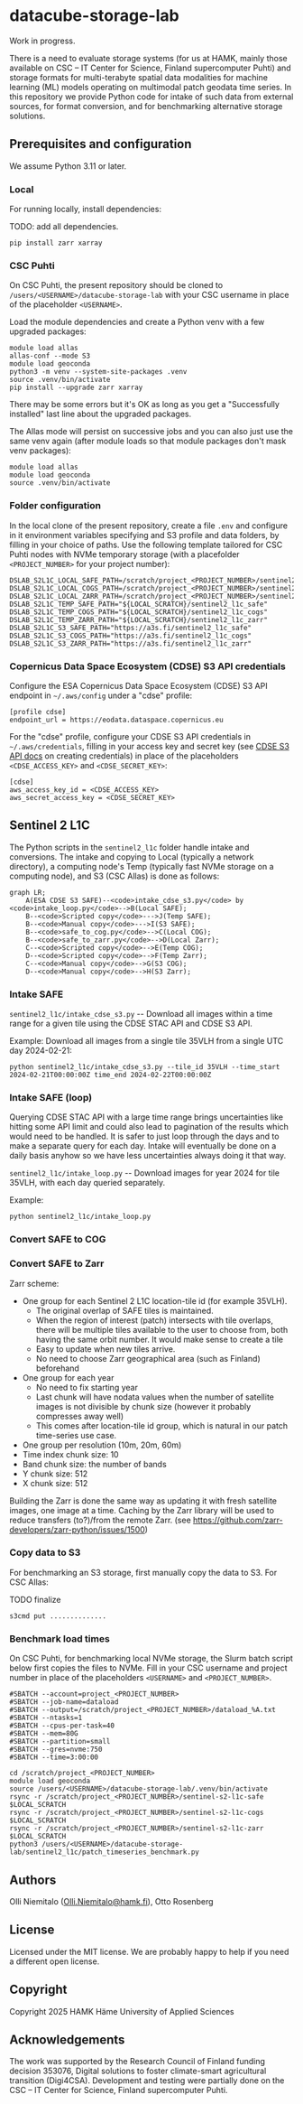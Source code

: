 # datacube-storage-lab

Work in progress.

There is a need to evaluate storage systems (for us at HAMK, mainly those available on CSC – IT Center for Science, Finland supercomputer Puhti) and storage formats for multi-terabyte spatial data modalities for machine learning (ML) models operating on multimodal patch geodata time series. In this repository we provide Python code for intake of such data from external sources, for format conversion, and for benchmarking alternative storage solutions.

## Prerequisites and configuration

We assume Python 3.11 or later.

### Local

For running locally, install dependencies:

TODO: add all dependencies.

```
pip install zarr xarray
```

### CSC Puhti

On CSC Puhti, the present repository should be cloned to `/users/<USERNAME>/datacube-storage-lab` with your CSC username in place of the placeholder `<USERNAME>`.

Load the module dependencies and create a Python venv with a few upgraded packages:

```
module load allas
allas-conf --mode S3
module load geoconda
python3 -m venv --system-site-packages .venv
source .venv/bin/activate
pip install --upgrade zarr xarray
```

There may be some errors but it's OK as long as you get a "Successfully installed" last line about the upgraded packages.

The Allas mode will persist on successive jobs and you can also just use the same venv again (after module loads so that module packages don't mask venv packages):

```
module load allas
module load geoconda
source .venv/bin/activate
```

### Folder configuration

In the local clone of the present repository, create a file `.env` and configure in it environment variables specifying and S3 profile and data folders, by filling in your choice of paths. Use the following template tailored for CSC Puhti nodes with NVMe temporary storage (with a placefolder `<PROJECT_NUMBER>` for your project number):

```
DSLAB_S2L1C_LOCAL_SAFE_PATH=/scratch/project_<PROJECT_NUMBER>/sentinel2_l1c_safe
DSLAB_S2L1C_LOCAL_COGS_PATH=/scratch/project_<PROJECT_NUMBER>/sentinel2_l1c_cogs
DSLAB_S2L1C_LOCAL_ZARR_PATH=/scratch/project_<PROJECT_NUMBER>/sentinel2_l1c_zarr
DSLAB_S2L1C_TEMP_SAFE_PATH="${LOCAL_SCRATCH}/sentinel2_l1c_safe"
DSLAB_S2L1C_TEMP_COGS_PATH="${LOCAL_SCRATCH}/sentinel2_l1c_cogs"
DSLAB_S2L1C_TEMP_ZARR_PATH="${LOCAL_SCRATCH}/sentinel2_l1c_zarr"
DSLAB_S2L1C_S3_SAFE_PATH="https://a3s.fi/sentinel2_l1c_safe"
DSLAB_S2L1C_S3_COGS_PATH="https://a3s.fi/sentinel2_l1c_cogs"
DSLAB_S2L1C_S3_ZARR_PATH="https://a3s.fi/sentinel2_l1c_zarr"
```

### Copernicus Data Space Ecosystem (CDSE) S3 API credentials

Configure the ESA Copernicus Data Space Ecosystem (CDSE) S3 API endpoint in `~/.aws/config` under a "cdse" profile:

```
[profile cdse]
endpoint_url = https://eodata.dataspace.copernicus.eu
```

For the "cdse" profile, configure your CDSE S3 API credentials in `~/.aws/credentials`, filling in your access key and secret key (see [CDSE S3 API docs](https://documentation.dataspace.copernicus.eu/APIs/S3.html) on creating credentials) in place of the placeholders `<CDSE_ACCESS_KEY>` and `<CDSE_SECRET_KEY>`:

```
[cdse]
aws_access_key_id = <CDSE_ACCESS_KEY>
aws_secret_access_key = <CDSE_SECRET_KEY>
```

## Sentinel 2 L1C

The Python scripts in the `sentinel2_l1c` folder handle intake and conversions. The intake and copying to Local (typically a network directory), a computing node's Temp (typically fast NVMe storage on a computing node), and S3 (CSC Allas) is done as follows:

```mermaid
graph LR;
    A(ESA CDSE S3 SAFE)--<code>intake_cdse_s3.py</code> by <code>intake_loop.py</code>-->B(Local SAFE);
    B--<code>Scripted copy</code>--->J(Temp SAFE);
    B--<code>Manual copy</code>--->I(S3 SAFE);    
    B--<code>safe_to_cog.py</code>-->C(Local COG);
    B--<code>safe_to_zarr.py</code>-->D(Local Zarr);
    C--<code>Scripted copy</code>-->E(Temp COG);
    D--<code>Scripted copy</code>-->F(Temp Zarr);
    C--<code>Manual copy</code>-->G(S3 COG);
    D--<code>Manual copy</code>-->H(S3 Zarr);
```

### Intake SAFE

`sentinel2_l1c/intake_cdse_s3.py` -- Download all images within a time range for a given tile using the CDSE STAC API and CDSE S3 API.

Example: Download all images from a single tile 35VLH from a single UTC day 2024-02-21:

```
python sentinel2_l1c/intake_cdse_s3.py --tile_id 35VLH --time_start 2024-02-21T00:00:00Z time_end 2024-02-22T00:00:00Z
```

### Intake SAFE (loop)

Querying CDSE STAC API with a large time range brings uncertainties like hitting some API limit and could also lead to pagination of the results which would need to be handled. It is safer to just loop through the days and to make a separate query for each day. Intake will eventually be done on a daily basis anyhow so we have less uncertainties always doing it that way.

`sentinel2_l1c/intake_loop.py` -- Download images for year 2024 for tile 35VLH, with each day queried separately.

Example:

```
python sentinel2_l1c/intake_loop.py
```

### Convert SAFE to COG

### Convert SAFE to Zarr

Zarr scheme:
* One group for each Sentinel 2 L1C location-tile id (for example 35VLH).
    - The original overlap of SAFE tiles is maintained.
    - When the region of interest (patch) intersects with tile overlaps, there will be multiple tiles available to the user to choose from, both having the same orbit number. It would make sense to create a tile
    + Easy to update when new tiles arrive.
    + No need to choose Zarr geographical area (such as Finland) beforehand
* One group for each year
    + No need to fix starting year
    - Last chunk will have nodata values when the number of satellite images is not divisible by chunk size (however it probably compresses away well)
    + This comes after location-tile id group, which is natural in our patch time-series use case.
* One group per resolution (10m, 20m, 60m)
* Time index chunk size: 10
* Band chunk size: the number of bands
* Y chunk size: 512
* X chunk size: 512

Building the Zarr is done the same way as updating it with fresh satellite images, one image at a time. Caching by the Zarr library will be used to reduce transfers (to?)/from the remote Zarr. (see https://github.com/zarr-developers/zarr-python/issues/1500)

### Copy data to S3

For benchmarking an S3 storage, first manually copy the data to S3. For CSC Allas:

TODO finalize

```
s3cmd put ..............
```

### Benchmark load times

On CSC Puhti, for benchmarking local NVMe storage, the Slurm batch script below first copies the files to NVMe. Fill in your CSC username and project number in place of the placeholders `<USERNAME>` and `<PROJECT_NUMBER>`.

```shell
#SBATCH --account=project_<PROJECT_NUMBER>
#SBATCH --job-name=dataload
#SBATCH --output=/scratch/project_<PROJECT_NUMBER>/dataload_%A.txt
#SBATCH --ntasks=1
#SBATCH --cpus-per-task=40
#SBATCH --mem=80G
#SBATCH --partition=small
#SBATCH --gres=nvme:750
#SBATCH --time=3:00:00

cd /scratch/project_<PROJECT_NUMBER>
module load geoconda
source /users/<USERNAME>/datacube-storage-lab/.venv/bin/activate
rsync -r /scratch/project_<PROJECT_NUMBER>/sentinel-s2-l1c-safe $LOCAL_SCRATCH
rsync -r /scratch/project_<PROJECT_NUMBER>/sentinel-s2-l1c-cogs $LOCAL_SCRATCH
rsync -r /scratch/project_<PROJECT_NUMBER>/sentinel-s2-l1c-zarr $LOCAL_SCRATCH
python3 /users/<USERNAME>/datacube-storage-lab/sentinel2_l1c/patch_timeseries_benchmark.py
```

## Authors

Olli Niemitalo (Olli.Niemitalo@hamk.fi), Otto Rosenberg

## License

Licensed under the MIT license. We are probably happy to help if you need a different open license.

## Copyright

Copyright 2025 HAMK Häme University of Applied Sciences

## Acknowledgements

The work was supported by the Research Council of Finland funding decision 353076, Digital solutions to foster climate-smart agricultural transition (Digi4CSA). Development and testing were partially done on the CSC – IT Center for Science, Finland supercomputer Puhti.
